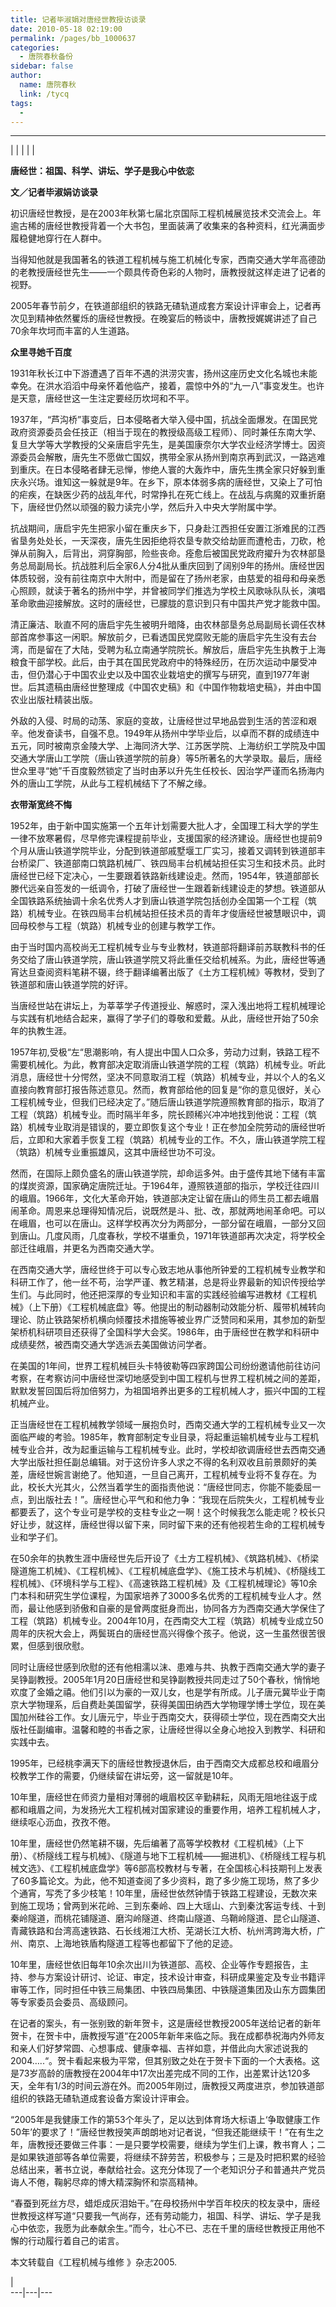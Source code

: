 ```yaml
---
title: 记者毕淑娟对唐经世教授访谈录
date: 2010-05-18 02:19:00
permalink: /pages/bb_1000637
categories: 
  - 唐院春秋备份
sidebar: false
author: 
  name: 唐院春秋
  link: /tycq
tags: 
  - 
---
```


* * *

  
|  |  |  |  |  

**唐经世：祖国、科学、讲坛、学子是我心中依恋**

**文／记者毕淑娟访谈录**

  

初识唐经世教授，是在2003年秋第七届北京国际工程机械展览技术交流会上。年逾古稀的唐经世教授背着一个大书包，里面装满了收集来的各种资料，红光满面步履稳健地穿行在人群中。

当得知他就是我国著名的铁道工程机械与施工机械化专家，西南交通大学年高德劭的老教授唐经世先生——一个颇具传奇色彩的人物时，唐教授就这样走进了记者的视野。

2005年春节前夕，在铁道部组织的铁路无碴轨道成套方案设计评审会上，记者再次见到精神依然矍烁的唐经世教授。在晚宴后的畅谈中，唐教授娓娓讲述了自己70余年坎坷而丰富的人生道路。

**众里寻她千百度**

1931年秋长江中下游遭遇了百年不遇的洪涝灾害，扬州这座历史文化名城也未能幸免。在洪水滔滔中母亲怀着他临产，接着，震惊中外的“九一八”事变发生。也许是天意，唐经世这一生注定要经历坎坷和不平。

1937年，“芦沟桥”事变后，日本侵略者大举入侵中国，抗战全面爆发。在国民党政府资源委员会任技正（相当于现在的教授级高级工程师）、同时兼任东南大学、复旦大学等大学教授的父亲唐启宇先生，是美国康奈尔大学农业经济学博士。因资源委员会解散，唐先生不愿做亡国奴，携带全家从扬州到南京再到武汉，一路逃难到重庆。在日本侵略者肆无忌惮，惨绝人寰的大轰炸中，唐先生携全家只好躲到重庆永兴场。谁知这一躲就是9年。在乡下，原本体弱多病的唐经世，又染上了可怕的疟疾，在缺医少药的战乱年代，时常挣扎在死亡线上。在战乱与病魔的双重折磨下，唐经世仍然以顽强的毅力读完小学，然后升入中央大学附属中学。

抗战期间，唐启宇先生把家小留在重庆乡下，只身赴江西担任安置江浙难民的江西省垦务处处长，一天深夜，唐先生因拒绝将农垦专款交给劫匪而遭枪击，刀砍，枪弹从前胸入，后背出，洞穿胸部，险些丧命。痊愈后被国民党政府擢升为农林部垦务总局副局长。抗战胜利后全家6人分4批从重庆回到了阔别9年的扬州。唐经世因体质较弱，没有前往南京中大附中，而是留在了扬州老家，由慈爱的祖母和母亲悉心照顾，就读于著名的扬州中学，并曾被同学们推选为学校土风歌咏队队长，演唱革命歌曲迎接解放。这时的唐经世，已朦胧的意识到只有中国共产党才能救中国。

清正廉洁、耿直不阿的唐启宇先生被明升暗降，由农林部垦务总局副局长调任农林部首席参事这一闲职。解放前夕，已看透国民党腐败无能的唐启宇先生没有去台湾，而是留在了大陆，受聘为私立南通学院院长。解放后，唐启宇先生执教于上海粮食干部学校。此后，由于其在国民党政府中的特殊经历，在历次运动中屡受冲击，但仍潜心于中国农业史以及中国农业栽培史的撰写与研究，直到1977年谢世。后其遗稿由唐经世整理成《中国农史稿》和《中国作物栽培史稿》，并由中国农业出版社精装出版。

外敌的入侵、时局的动荡、家庭的变故，让唐经世过早地品尝到生活的苦涩和艰辛。他发奋读书，自强不息。1949年从扬州中学毕业后，以卓而不群的成绩连中五元，同时被南京金陵大学、上海同济大学、江苏医学院、上海纺织工学院及中国交通大学唐山工学院（唐山铁道学院的前身）等5所著名的大学录取。最后，唐经世众里寻“她”千百度毅然锁定了当时由茅以升先生任校长、因治学严谨而名扬海内外的唐山工学院，从此与工程机械结下了不解之缘。

**衣带渐宽终不悔**

1952年，由于新中国实施第一个五年计划需要大批人才，全国理工科大学的学生一律不放寒暑假，尽早修完课程提前毕业，支援国家的经济建设。唐经世也提前9个月从唐山铁道学院毕业，分配到铁道部戚墅堰工厂实习，接着又调转到铁道部丰台桥梁厂、铁道部南口筑路机械厂、铁四局丰台机械站担任实习生和技术员。此时唐经世已经下定决心，一生要跟着铁路新线建设走。然而，1954年，铁道部部长滕代远亲自签发的一纸调令，打破了唐经世一生跟着新线建设走的梦想。铁道部从全国铁路系统抽调十余名优秀人才到唐山铁道学院包括创办全国第一个工程（筑路）机械专业。在铁四局丰台机械站担任技术员的青年才俊唐经世被慧眼识中，调回母校参与工程（筑路）机械专业的创建与教学工作。

由于当时国内高校尚无工程机械专业与专业教材，铁道部将翻译前苏联教科书的任务交给了唐山铁道学院，唐山铁道学院又将此重任交给机械系。为此，唐经世等通宵达旦查阅资料笔耕不辍，终于翻译编著出版了《土方工程机械》等教材，受到了铁道部和唐山铁道学院的好评。

当唐经世站在讲坛上，为莘莘学子传道授业、解惑时，深入浅出地将工程机械理论与实践有机地结合起来，赢得了学子们的尊敬和爱戴。从此，唐经世开始了50余年的执教生涯。

1957年初,受极“左“思潮影响，有人提出中国人口众多，劳动力过剩，铁路工程不需要机械化。为此，教育部决定取消唐山铁道学院的工程（筑路）机械专业。听此消息，唐经世十分愕然，坚决不同意取消工程（筑路）机械专业，并以个人的名义直接向教育部打报告陈述意见。然而，教育部给他的回复是“你的意见很好，关心工程机械专业，但我们已经决定了。”随后唐山铁道学院遵照教育部的指示，取消了工程（筑路）机械专业。而时隔半年多，院长顾稀兴冲冲地找到他说：工程（筑路）机械专业取消是错误的，要立即恢复这个专业！正在参加全院劳动的唐经世听后，立即和大家着手恢复工程（筑路）机械专业的工作。不久，唐山铁道学院工程（筑路）机械专业重振雄风，这其中唐经世功不可没。

然而，在国际上颇负盛名的唐山铁道学院，却命运多舛。由于盛传其地下储有丰富的煤炭资源，国家确定唐院迁址。于1964年，遵照铁道部的指示，学校迁往四川的峨眉。1966年，文化大革命开始，铁道部决定让留在唐山的师生员工都去峨眉闹革命。周恩来总理得知情况后，说既然是斗、批、改，那就两地闹革命吧。可以在峨眉，也可以在唐山。这样学校再次分为两部分，一部分留在峨眉，一部分又回到唐山。几度风雨，几度春秋，学校不堪重负，1971年铁道部再次决定，将学校全部迁往峨眉，并更名为西南交通大学。

在西南交通大学，唐经世终于可以专心致志地从事他所钟爱的工程机械专业教学和科研工作了，他一丝不苟，治学严谨、教艺精湛，总是将业界最新的知识传授给学生们。与此同时，他还把深厚的专业知识和丰富的实践经验编写进教材《工程机械》（上下册）《工程机械底盘》等。他提出的制动器制动效能分析、履带机械转向理论、防止铁路架桥机横向倾覆技术措施等被业界广泛赞同和采用，其参加的新型架桥机科研项目还获得了全国科学大会奖。1986年，由于唐经世在教学和科研中成绩斐然，被西南交通大学选派去美国做访问学者。

在美国的1年间，世界工程机械巨头卡特彼勒等四家跨国公司纷纷邀请他前往访问考察，在考察访问中唐经世深切地感受到中国工程机与世界工程机械之间的差距，默默发誓回国后将加倍努力，为祖国培养出更多的工程机械人才，振兴中国的工程机械产业。

正当唐经世在工程机械教学领域一展抱负时，西南交通大学的工程机械专业又一次面临严峻的考验。1985年，教育部制定专业目录，将起重运输机械专业与工程机械专业合并，改为起重运输与工程机械专业。此时，学校却欲调唐经世去西南交通大学出版社担任副总编辑。对于这份许多人求之不得的名利双收且前景颇好的美差，唐经世婉言谢绝了。他知道，一旦自己离开，工程机械专业将不复存在。为此，校长大光其火，公然当着学生的面指责他说：“唐经世同志，你能不能委屈一点，到出版社去！”。唐经世心平气和和他力争：“我现在后院失火，工程机械专业都要丢了，这个专业可是学校的支柱专业之一啊！这个时候我怎么能走呢？校长只好让步，就这样，唐经世得以留下来，同时留下来的还有他视若生命的工程机械专业和学子们。

在50余年的执教生涯中唐经世先后开设了《土方工程机械》、《筑路机械》、《桥梁隧道施工机械》、《工程机械》、《工程机械底盘学》、《施工技术与机械》、《桥隧线工程机械》、《环境科学与工程》、《高速铁路工程机械》及《工程机械理论》等10余门本科和研究生学位课程，为国家培养了3000多名优秀的工程机械专业人才。然而，最让他感到骄傲和自豪的是曾两度挺身而出，协同各方为西南交通大学保住了工程（筑路）机械专业。2004年10月，在西南交大工程（筑路）机械专业成立50周年的庆祝大会上，两鬓斑白的唐经世高兴得像个孩子。他说，这一生虽然很苦很累，但感到很欣慰。

同时让唐经世感到欣慰的还有他相濡以沫、患难与共、执教于西南交通大学的妻子吴铮副教授。2005年1月20日唐经世和吴铮副教授共同走过了50个春秋，悄悄地欢度了金婚之禧。他们引以为豪的一双儿女，也是学有所成。儿子唐元冀毕业于南京大学物理系，后自费赴美国留学，获得美国田纳西大学物理学博士学位，现在美国加州硅谷工作。女儿唐元宁，毕业于西南交大，获得硕士学位，现在西南交大出版社任副编审。温馨和睦的书香之家，让唐经世得以全身心地投入到教学、科研和实践中去。

1995年，已经桃李满天下的唐经世教授退休后，由于西南交大成都总校和峨眉分校教学工作的需要，仍继续留在讲坛旁，这一留就是10年。

10年里，唐经世在师资力量相对薄弱的峨眉校区辛勤耕耘，风雨无阻地往返于成都和峨眉之间，为发扬光大工程机械对国家建设的重要作用，培养工程机械人才，继续呕心沥血，孜孜不倦。

10年里，唐经世仍然笔耕不辍，先后编著了高等学校教材《工程机械》（上下册）、《桥隧线工程与机械》、《隧道与地下工程机械——掘进机》、《桥隧线工程与机械文选》、《工程机械底盘学》等6部高校教材与专著，在全国核心科技期刊上发表了60多篇论文。为此，他不知道查阅了多少资料，跑了多少施工现场，熬了多少个通宵，写秃了多少枝笔！10年里，唐经世依然钟情于铁路工程建设，无数次来到施工现场；曾两到米花岭、三到东秦岭、四上大瑶山、六到秦沈客运专线、十到秦岭隧道，而桃花铺隧道、磨沟岭隧道、终南山隧道、乌鞘岭隧道、昆仑山隧道、青藏铁路和台湾高速铁路、石长线湘江大桥、芜湖长江大桥、杭州湾跨海大桥，广州、南京、上海地铁盾构隧道工程等也都留下了他的足迹。

10年里，唐经世依旧每年10余次出川为铁道部、高校、企业等作专题报告，主持、参与方案设计研讨、论证、审定，技术设计审查，科研成果鉴定及专业书籍评审等工作，同时担任中铁三局集团、中铁四局集团、中铁隧道集团及山东方圆集团等专家委员会委员、高级顾问。

在记者的案头，有一张别致的新年贺卡，这是唐经世教授2005年送给记者的新年贺卡，在贺卡中，唐教授写道“在2005年新年来临之际。我在成都恭祝海内外师友和亲人们好梦常圆、心想事成、健康幸福、吉祥如意，并借此向大家述说我的2004…..“。贺卡看起来极为平常，但其别致之处在于贺卡下面的一个大表格。这是73岁高龄的唐教授在2004年中17次出差完成不同的工作，出差累计达120多天，全年有1/3的时间云游在外。而2005年刚过，唐教授又两度进京，参加铁道部组织的铁路无碴轨道成套设备方案设计评审会。

“2005年是我健康工作的第53个年头了，足以达到体育场大标语上‘争取健康工作50年’的要求了！”唐经世教授笑声朗朗地对记者说，“但我还能继续干！”在有生之年，唐教授还要做三件事：一是只要学校需要，继续为学生们上课，教书育人；二是如果铁道部等各单位需要，将继续不辞劳苦，积极参与；三是及时把积累的经验总结出来，著书立说，奉献给社会。这充分体现了一个老知识分子和普通共产党员诲人不倦，鞠躬尽瘁的博大精深胸怀和崇高精神。

“春蚕到死丝方尽，蜡炬成灰泪始干。”在母校扬州中学百年校庆的校友录中，唐经世教授这样写道“只要我一气尚存，还有劳动能力，祖国、科学、讲坛、学子是我心中依恋，我愿为此奉献余生。”而今，壮心不已、志在千里的唐经世教授正用他不懈的行动履行着自己的诺言。

本文转载自《工程机械与维修 》杂志2005.

  
  
  
|  
---|---|---